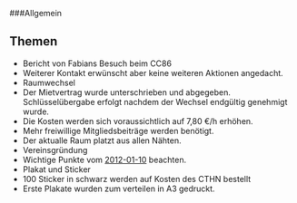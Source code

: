 ###Allgemein

## Themen
* Bericht von Fabians Besuch beim CC86
 * Weiterer Kontakt erwünscht aber keine weiteren Aktionen angedacht.
* Raumwechsel
 * Der Mietvertrag wurde unterschrieben und abgegeben. Schlüsselübergabe erfolgt nachdem der Wechsel endgültig genehmigt wurde.
 * Die Kosten werden sich voraussichtlich auf 7,80 €/h erhöhen.
 * Mehr freiwillige Mitgliedsbeiträge werden benötigt.
 * Der aktualle Raum platzt aus allen Nähten.
* Vereinsgründung
 * Wichtige Punkte vom [2012-01-10](/2012-01-10) beachten.
* Plakat und Sticker
 * 100 Sticker in schwarz werden auf Kosten des CTHN bestellt
 * Erste Plakate wurden zum verteilen in A3 gedruckt.

